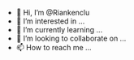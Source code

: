 - 👋 Hi, I’m @Riankenclu
- 👀 I’m interested in ...
- 🌱 I’m currently learning ...
- 💞️ I’m looking to collaborate on ...
- 📫 How to reach me ...

<!---
Riankenclu/Riankenclu is a ✨ special ✨ repository because its `README.md` (this file) appears on your GitHub profile.
You can click the Preview link to take a look at your changes.
--->

